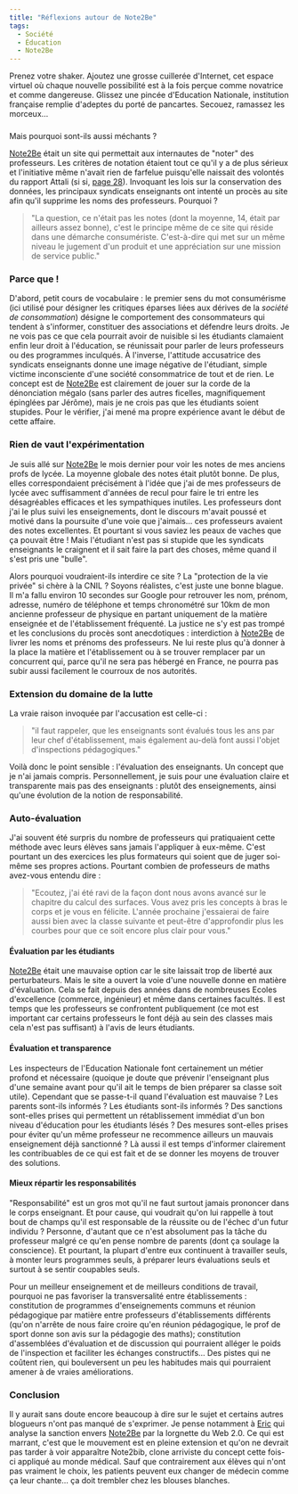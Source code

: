 ```yaml
---
title: "Réflexions autour de Note2Be"
tags:
  - Société
  - Éducation
  - Note2Be
---
```


Prenez votre shaker. Ajoutez une grosse cuillerée d'Internet, cet espace virtuel où chaque nouvelle possibilité est à la fois perçue comme novatrice et comme dangereuse. Glissez une pincée d'Education Nationale, institution française remplie d'adeptes du porté de pancartes. Secouez, ramassez les morceux…

### <!-- more -->

Mais pourquoi sont-ils aussi méchants&nbsp;?

[Note2Be](http://www.note2be.com) était un site qui permettait aux internautes de "noter" des professeurs. Les critères de notation étaient tout ce qu'il y a de plus sérieux et l'initiative même n'avait rien de farfelue puisqu'elle naissait des volontés du rapport Attali (si si, [page 28](http://www.ladocumentationfrancaise.fr/var/storage/rapports-publics/084000041/0000.pdf)). Invoquant les lois sur la conservation des données, les principaux syndicats enseignants ont intenté un procès au site afin qu'il supprime les noms des professeurs. Pourquoi&nbsp;?

> "La question, ce n'était pas les notes (dont la moyenne, 14, était par ailleurs assez bonne), c'est le principe même de ce site qui réside dans une démarche consumériste. C'est-à-dire qui met sur un même niveau le jugement d'un produit et une appréciation sur une mission de service public."

### Parce que&nbsp;!

D'abord, petit cours de vocabulaire&nbsp;: le premier sens du mot consumérisme (ici utilisé pour désigner les critiques éparses liées aux dérives de la _société de consommation_) désigne le comportement des consommateurs qui tendent à s'informer, constituer des associations et défendre leurs droits. Je ne vois pas ce que cela pourrait avoir de nuisible si les étudiants clamaient enfin leur droit à l'éducation, se réunissait pour parler de leurs professeurs ou des programmes inculqués. À l'inverse, l'attitude accusatrice des syndicats enseignants donne une image négative de l'étudiant, simple victime inconsciente d'une société consommatrice de tout et de rien. Le concept est de [Note2Be](http://www.note2be.com) est clairement de jouer sur la corde de la dénonciation mégalo (sans parler des autres ficelles, magnifiquement épinglées par Jérôme), mais je ne crois pas que les étudiants soient stupides. Pour le vérifier, j'ai mené ma propre expérience avant le début de cette affaire.

### Rien de vaut l'expérimentation

Je suis allé sur [Note2Be](http://www.note2be.com) le mois dernier pour voir les notes de mes anciens profs de lycée. La moyenne globale des notes était plutôt bonne. De plus, elles correspondaient précisément à l'idée que j'ai de mes professeurs de lycée avec suffisamment d'années de recul pour faire le tri entre les désagréables efficaces et les sympathiques inutiles. Les professeurs dont j'ai le plus suivi les enseignements, dont le discours m'avait poussé et motivé dans la poursuite d'une voie que j'aimais… ces professeurs avaient des notes excellentes. Et pourtant si vous saviez les peaux de vaches que ça pouvait être&nbsp;! Mais l'étudiant n'est pas si stupide que les syndicats enseignants le craignent et il sait faire la part des choses, même quand il s'est pris une "bulle".

Alors pourquoi voudraient-ils interdire ce site&nbsp;? La "protection de la vie privée" si chère à la CNIL&nbsp;? Soyons réalistes, c'est juste une bonne blague. Il m'a fallu environ 10 secondes sur Google pour retrouver les nom, prénom, adresse, numéro de téléphone et temps chronométré sur 10km de mon ancienne professeur de physique en partant uniquement de la matière enseignée et de l'établissement fréquenté. La justice ne s'y est pas trompé et les conclusions du procès sont anecdotiques&nbsp;: interdiction à [Note2Be](http://www.note2be.com) de livrer les noms et prénoms des professeurs. Ne lui reste plus qu'à donner à la place la matière et l'établissement ou à se trouver remplacer par un concurrent qui, parce qu'il ne sera pas hébergé en France, ne pourra pas subir aussi facilement le courroux de nos autorités.

### Extension du domaine de la lutte

La vraie raison invoquée par l'accusation est celle-ci&nbsp;:

> "il faut rappeler, que les enseignants sont évalués tous les ans par leur chef d'établissement, mais également au-delà font aussi l'objet d'inspections pédagogiques."

Voilà donc le point sensible&nbsp;: l'évaluation des enseignants. Un concept que je n'ai jamais compris. Personnellement, je suis pour une évaluation claire et transparente mais pas des enseignants&nbsp;: plutôt des enseignements, ainsi qu'une évolution de la notion de responsabilité.

### Auto-évaluation

J'ai souvent été surpris du nombre de professeurs qui pratiquaient cette méthode avec leurs élèves sans jamais l'appliquer à eux-même. C'est pourtant un des exercices les plus formateurs qui soient que de juger soi-même ses propres actions. Pourtant combien de professeurs de maths avez-vous entendu dire&nbsp;:

> "Ecoutez, j'ai été ravi de la façon dont nous avons avancé sur le chapitre du calcul des surfaces. Vous avez pris les concepts à bras le corps et je vous en félicite. L'année prochaine j'essaierai de faire aussi bien avec la classe suivante et peut-être d'approfondir plus les courbes pour que ce soit encore plus clair pour vous."

#### Évaluation par les étudiants

[Note2Be](http://www.note2be.com) était une mauvaise option car le site laissait trop de liberté aux perturbateurs. Mais le site a ouvert la voie d'une nouvelle donne en matière d'évaluation. Cela se fait depuis des années dans de nombreuses Ecoles d'excellence (commerce, ingénieur) et même dans certaines facultés. Il est temps que les professeurs se confrontent publiquement (ce mot est important car certains professeurs le font déjà au sein des classes mais cela n'est pas suffisant) à l'avis de leurs étudiants.

#### Évaluation et transparence

Les inspecteurs de l'Education Nationale font certainement un métier profond et nécessaire (quoique je doute que prévenir l'enseignant plus d'une semaine avant pour qu'il ait le temps de bien préparer sa classe soit utile). Cependant que se passe-t-il quand l'évaluation est mauvaise&nbsp;? Les parents sont-ils informés&nbsp;? Les étudiants sont-ils informés&nbsp;? Des sanctions sont-elles prises qui permettent un rétablissement immédiat d'un bon niveau d'éducation pour les étudiants lésés&nbsp;? Des mesures sont-elles prises pour éviter qu'un même professeur ne recommence ailleurs un mauvais enseignement déjà sanctionné&nbsp;? Là aussi il est temps d'informer clairement les contribuables de ce qui est fait et de se donner les moyens de trouver des solutions.

#### Mieux répartir les responsabilités

"Responsabilité" est un gros mot qu'il ne faut surtout jamais prononcer dans le corps enseignant. Et pour cause, qui voudrait qu'on lui rappelle à tout bout de champs qu'il est responsable de la réussite ou de l'échec d'un futur individu&nbsp;? Personne, d'autant que ce n'est absolument pas la tâche du professeur malgré ce qu'en pense nombre de parents (dont ça soulage la conscience). Et pourtant, la plupart d'entre eux continuent à travailler seuls, à monter leurs programmes seuls, à préparer leurs évaluations seuls et surtout à se sentir coupables seuls.

Pour un meilleur enseignement et de meilleurs conditions de travail, pourquoi ne pas favoriser la transversalité entre établissements&nbsp;: constitution de programmes d'enseignements communs et réunion pédagogique par matière entre professeurs d'établissements différents (qu'on n'arrête de nous faire croire qu'en réunion pédagogique, le prof de sport donne son avis sur la pédagogie des maths); constitution d'assemblées d'évaluation et de discussion qui pourraient alléger le poids de l'inspection et faciliter les échanges constructifs… Des pistes qui ne coûtent rien, qui bouleversent un peu les habitudes mais qui pourraient amener à de vraies améliorations.

### Conclusion

Il y aurait sans doute encore beaucoup à dire sur le sujet et certains autres blogueurs n'ont pas manqué de s'exprimer. Je pense notamment à [Eric](http://www.presse-citron.net/note2becom-et-lespipolescom-le-web-20-serait-il-soluble-dans-les-tribunaux/) qui analyse la sanction envers [Note2Be](http://www.note2be.com) par la lorgnette du Web 2.0\. Ce qui est marrant, c'est que le mouvement est en pleine extension et qu'on ne devrait pas tarder à voir apparaître Note2bib, clone arriviste du concept cette fois-ci appliqué au monde médical. Sauf que contrairement aux élèves qui n'ont pas vraiment le choix, les patients peuvent eux changer de médecin comme ça leur chante… ça doit trembler chez les blouses blanches.